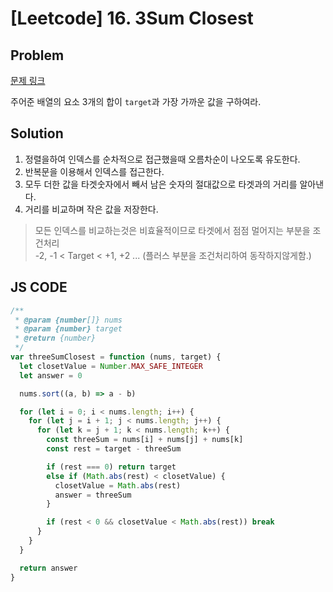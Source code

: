 # [Leetcode] 16. 3Sum Closest

## Problem

[문제 링크](https://leetcode.com/problems/3sum-closest/)

주어준 배열의 요소 3개의 합이 `target`과 가장 가까운 값을 구하여라.

## Solution

1. 정렬을하여 인덱스를 순차적으로 접근했을때 오름차순이 나오도록 유도한다.
2. 반복문을 이용해서 인덱스를 접근한다.
3. 모두 더한 값을 타겟숫자에서 빼서 남은 숫자의 절대값으로 타겟과의 거리를 알아낸다.
4. 거리를 비교하며 작은 값을 저장한다.

> 모든 인덱스를 비교하는것은 비효율적이므로 타겟에서 점점 멀어지는 부분을 조건처리  
> -2, -1 < Target < +1, +2 ... (플러스 부분을 조건처리하여 동작하지않게함.)

## JS CODE

```javascript
/**
 * @param {number[]} nums
 * @param {number} target
 * @return {number}
 */
var threeSumClosest = function (nums, target) {
  let closetValue = Number.MAX_SAFE_INTEGER
  let answer = 0

  nums.sort((a, b) => a - b)

  for (let i = 0; i < nums.length; i++) {
    for (let j = i + 1; j < nums.length; j++) {
      for (let k = j + 1; k < nums.length; k++) {
        const threeSum = nums[i] + nums[j] + nums[k]
        const rest = target - threeSum

        if (rest === 0) return target
        else if (Math.abs(rest) < closetValue) {
          closetValue = Math.abs(rest)
          answer = threeSum
        }

        if (rest < 0 && closetValue < Math.abs(rest)) break
      }
    }
  }

  return answer
}
```
